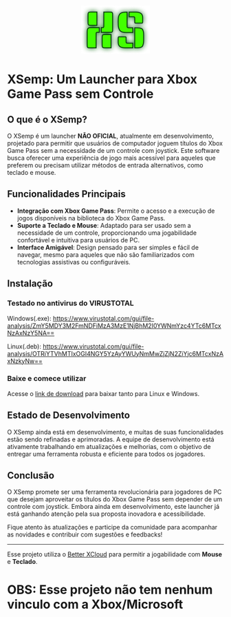 <div align="center">
<img src="https://github.com/WalysonGO/xsemp/blob/master/src/images/XS.png?raw=true" />
</div>

# XSemp: Um Launcher para Xbox Game Pass sem Controle

## O que é o XSemp?

O XSemp é um launcher <b>NÃO OFICIAL</b>, atualmente em desenvolvimento, projetado para permitir que usuários de computador joguem títulos do Xbox Game Pass sem a necessidade de um controle com joystick. Este software busca oferecer uma experiência de jogo mais acessível para aqueles que preferem ou precisam utilizar métodos de entrada alternativos, como teclado e mouse.

## Funcionalidades Principais

- **Integração com Xbox Game Pass**: Permite o acesso e a execução de jogos disponíveis na biblioteca do Xbox Game Pass.
- **Suporte a Teclado e Mouse**: Adaptado para ser usado sem a necessidade de um controle, proporcionando uma jogabilidade confortável e intuitiva para usuários de PC.
- **Interface Amigável**: Design pensado para ser simples e fácil de navegar, mesmo para aqueles que não são familiarizados com tecnologias assistivas ou configuráveis.

## Instalação

### Testado no antivirus do <b>VIRUSTOTAL</b>

Windows(.exe): <https://www.virustotal.com/gui/file-analysis/ZmY5MDY3M2FmNDFiMzA3MzE1NjBhM2I0YWNmYzc4YTc6MTcxNzAxNzY5NA==>

Linux(.deb): <https://www.virustotal.com/gui/file-analysis/OTRiYTVhMTIxOGI4NGY5YzAyYWUyNmMwZjZjN2ZiYjc6MTcxNzAxNzkyNw==>

### Baixe e comece utilizar

Acesse o [link de download](https://github.com/WalysonGO/xsemp/releases) para baixar tanto para Linux e Windows.

## Estado de Desenvolvimento

O XSemp ainda está em desenvolvimento, e muitas de suas funcionalidades estão sendo refinadas e aprimoradas. A equipe de desenvolvimento está ativamente trabalhando em atualizações e melhorias, com o objetivo de entregar uma ferramenta robusta e eficiente para todos os jogadores.

## Conclusão

O XSemp promete ser uma ferramenta revolucionária para jogadores de PC que desejam aproveitar os títulos do Xbox Game Pass sem depender de um controle com joystick. Embora ainda em desenvolvimento, este launcher já está ganhando atenção pela sua proposta inovadora e acessibilidade.

Fique atento às atualizações e participe da comunidade para acompanhar as novidades e contribuir com sugestões e feedbacks!

---

Esse projeto utiliza o [Better XCloud](https://github.com/redphx/better-xcloud) para permitir a jogabilidade com **Mouse** e **Teclado**.

# OBS: Esse projeto não tem nenhum vinculo com a Xbox/Microsoft
